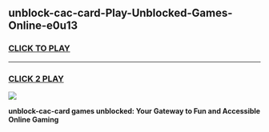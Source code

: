
## unblock-cac-card-Play-Unblocked-Games-Online-e0u13
<h3>
<a href="https://premium76.site?title=unblock-cac-card&ref=25A">CLICK TO PLAY</a></h3>
<hr>

<h3>
<a href="https://premium76.site?title=unblock-cac-card&ref=25A">CLICK 2 PLAY</a>
  
</h3>

<a href="https://premium76.site?title=unblock-cac-card&ref=25A"><img src="https://clearcache.store/games.png"></a>


**unblock-cac-card games unblocked: Your Gateway to Fun and Accessible Online Gaming**
